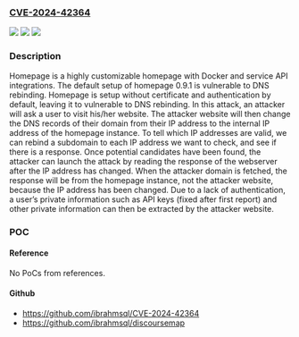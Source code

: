 ### [CVE-2024-42364](https://cve.mitre.org/cgi-bin/cvename.cgi?name=CVE-2024-42364)
![](https://img.shields.io/static/v1?label=Product&message=homepage&color=blue)
![](https://img.shields.io/static/v1?label=Version&message=%3C%3D%200.9.1%20&color=brightgreen)
![](https://img.shields.io/static/v1?label=Vulnerability&message=CWE-350%3A%20Reliance%20on%20Reverse%20DNS%20Resolution%20for%20a%20Security-Critical%20Action&color=brightgreen)

### Description

Homepage is a highly customizable homepage with Docker and service API integrations. The default setup of homepage 0.9.1 is vulnerable to DNS rebinding. Homepage is setup without certificate and authentication by default, leaving it to vulnerable to DNS rebinding. In this attack, an attacker will ask a user to visit his/her website. The attacker website will then change the DNS records of their domain from their IP address to the internal IP address of the homepage instance. To tell which IP addresses are valid, we can rebind a subdomain to each IP address we want to check, and see if there is a response. Once potential candidates have been found, the attacker can launch the attack by reading the response of the webserver after the IP address has changed. When the attacker domain is fetched, the response will be from the homepage instance, not the attacker website, because the IP address has been changed. Due to a lack of authentication, a user’s private information such as API keys (fixed after first report) and other private information can then be extracted by the attacker website.

### POC

#### Reference
No PoCs from references.

#### Github
- https://github.com/ibrahmsql/CVE-2024-42364
- https://github.com/ibrahmsql/discoursemap

